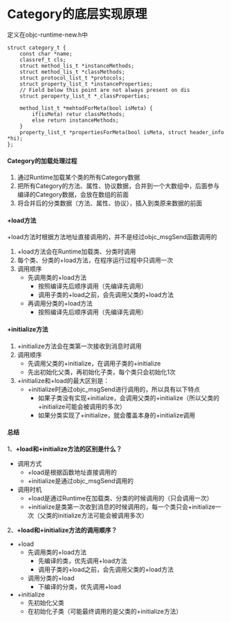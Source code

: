 # Category的底层实现原理

定义在objc-runtime-new.h中
```
struct category_t {
    const char *name;
    classref_t cls;
    struct method_lis_t *instanceMethods;
    struct method_lis_t *classMethods;
    struct protocol_list_t *protocols;
    struct property_list_t *instanceProperties;
    // Field below this point are not always present on dis
    struct peroperty_list_t *_classProperties;
    
    method_list_t *mehtodForMeta(bool isMeta) {
        if(isMeta) retur classMethods;
        else return instanceMethods;
    }
    property_list_t *propertiesForMeta(bool isMeta, struct header_info *hi);
};
```
#### Category的加载处理过程
1. 通过Runtime加载某个类的所有Category数据
2. 把所有Category的方法、属性、协议数据，合并到一个大数组中，后面参与编译的Category数据，会放在数组的前面
3. 将合并后的分类数据（方法、属性、协议），插入到类原来数据的前面

#### +load方法

+load方法时根据方法地址直接调用的，并不是经过objc_msgSend函数调用的

1. +load方法会在Runtime加载类、分类时调用
2. 每个类、分类的+load方法，在程序运行过程中只调用一次
3. 调用顺序
    * 先调用类的+load方法
        * 按照编译先后顺序调用（先编译先调用）
        * 调用子类的+load之前，会先调用父类的+load方法
    * 再调用分类的+load方法
        * 按照编译先后顺序调用（先编译先调用）    

#### +initialize方法
1. +initialize方法会在类第一次接收到消息时调用
2. 调用顺序
    * 先调用父类的+initialize，在调用子类的+initialize
    * 先出初始化父类，再初始化子类，每个类只会初始化1次
3. +initialize和+load的最大区别是：
    * +initialize时通过objc_msgSend进行调用的，所以具有以下特点
        * 如果子类没有实现+initialize，会调用父类的+initialize（所以父类的+initialize可能会被调用的多次）
        * 如果分类实现了+initialize，就会覆盖本身的+initialize调用 
        
#### 总结
1、**+load和+initialize方法的区别是什么？**

* 调用方式
    * +load是根据函数地址直接调用的
    * +initialize是通过objc_msgSend调用的
* 调用时机
    * +load是通过Runtime在加载类、分类的时候调用的（只会调用一次）
    * +initialize是类第一次收到消息的时候调用的，每一个类只会+initialize一次（父类的initialize方法可能会被调用多次）

2、**+load和+initialize方法的调用顺序？**
 
 * +load
     * 先调用类的+load方法
         * 先编译的类，优先调用+load方法
         * 调用子类的+load之前，会先调用父类的+load方法 
     * 调用分类的+load
         * 下编译的分类，优先调用+load  
 * +initialize
     * 先初始化父类
     * 在初始化子类（可能最终调用的是父类的+initialize方法） 